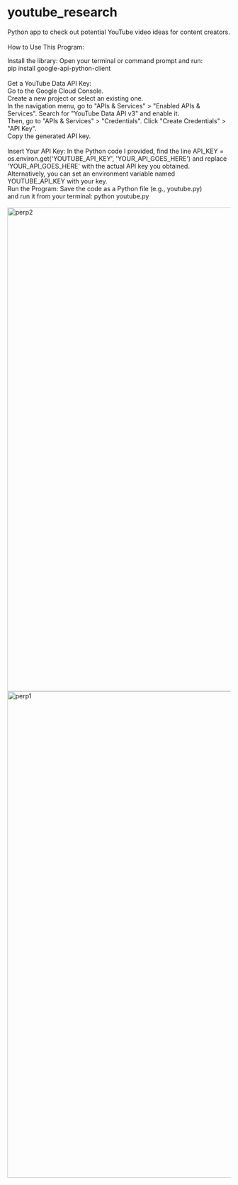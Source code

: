 # youtube_research
Python app to check out potential YouTube video ideas for content creators.<br>
<br>
How to Use This Program:<br>

Install the library: Open your terminal or command prompt and run:<br>
pip install google-api-python-client<br>
<br>
Get a YouTube Data API Key:<br>
Go to the Google Cloud Console.<br>
Create a new project or select an existing one.<br>
In the navigation menu, go to "APIs & Services" > "Enabled APIs & Services". Search for "YouTube Data API v3" and enable it.<br>
Then, go to "APIs & Services" > "Credentials". Click "Create Credentials" > "API Key".<br>
Copy the generated API key.<br><br>
Insert Your API Key: In the Python code I provided, find the line API_KEY = os.environ.get('YOUTUBE_API_KEY', 'YOUR_API_GOES_HERE') and replace 'YOUR_API_GOES_HERE' with the actual API key you obtained. <br>Alternatively, you can set an environment variable named YOUTUBE_API_KEY with your key.<br>
Run the Program: Save the code as a Python file (e.g., youtube.py) <br>
and run it from your terminal: python youtube.py<br><br>
<img width="1093" alt="perp2" src="https://github.com/user-attachments/assets/46f31b86-7e10-4866-a83f-53dd8511ed1b" /><br>
<img width="1099" alt="perp1" src="https://github.com/user-attachments/assets/d28fc4bc-1e94-4151-b207-49b96c505bd3" />
